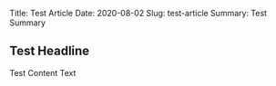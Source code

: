 Title: Test Article
Date: 2020-08-02
Slug: test-article
Summary: Test Summary

## Test Headline

Test Content Text
